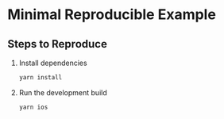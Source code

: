 # Minimal Reproducible Example

## Steps to Reproduce

1. Install dependencies

   ```bash
   yarn install
   ```

2. Run the development build

   ```bash
   yarn ios
   ```

